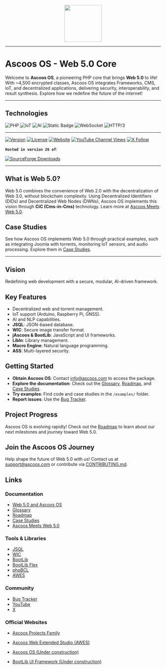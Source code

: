 <p align="center">
  <img src="https://dl.ascoos.com/images/ascoos.png" height="120" />
</p>

---

# Ascoos OS - Web 5.0 Core

Welcome to **Ascoos OS**, a pioneering PHP core that brings **Web 5.0** to life! With ~4,500 encrypted classes, Ascoos OS integrates Frameworks, CMS, IoT, and decentralized applications, delivering security, interoperability, and result synthesis. Explore how we redefine the future of the internet!

---

## Technologies

![PHP](https://img.shields.io/badge/8.2+-blue?style=for-the-badge&label=PHP&labelColor=041f60&color=034f84)
![IoT](https://img.shields.io/badge/Ready-blue?style=for-the-badge&label=IoT&labelColor=%234e555b&color=006400)
![AI](https://img.shields.io/badge/Enabled-blue?style=for-the-badge&label=AI%2FNLP%2FNeural&labelColor=%234e555b&color=3e8548)
![Static Badge](https://img.shields.io/badge/Enabled-blue?style=for-the-badge&label=Macro%20Engine%20with%20DSL%2FAST&labelColor=%234e555b&color=3e8548)
![WebSocket](https://img.shields.io/badge/Supported-blue?style=for-the-badge&label=Web%20Socket&labelColor=%234e555b&color=873260)
![HTTP/3](https://img.shields.io/badge/Supported-blue?style=for-the-badge&label=HTTP%2F2%20%7C%20HTTP%2F3&labelColor=%234e555b&color=873260)

---

[![Version](https://img.shields.io/badge/Version-26.0.0-blue)](https://github.com/ascoos/os)
[![License](https://img.shields.io/badge/License-AGL-green)](https://github.com/ascoos/os/blob/main/LICENSE)
[![Website](https://img.shields.io/website?url=https%3A%2F%2Fwww.ascoos.com)](https://www.ascoos.com)
[![YouTube Channel Views](https://img.shields.io/youtube/channel/views/UCSXEgwKou_sV0D6ZWOaih5w)](https://www.youtube.com/@Ascoos)
[![X Follow](https://img.shields.io/twitter/follow/ascoos)](https://x.com/ascoos)

**`Hosted in version 26 of`**: 

[![SourceForge Downloads](https://img.shields.io/sourceforge/dt/ascoos-web-extended-studio?label=Ascoos%20Web%20Extended%20Studio)](https://sourceforge.net/projects/ascoos-web-extended-studio/)

---

## What is Web 5.0?
Web 5.0 combines the convenience of Web 2.0 with the decentralization of Web 3.0, without blockchain complexity. Using Decentralized Identifiers (DIDs) and Decentralized Web Nodes (DWNs), Ascoos OS implements this vision through **CiC (Cms-in-Cms)** technology. Learn more at [Ascoos Meets Web 5.0](https://os.ascoos.com/docs/articles/ascoos-meets-web5.html).

## Case Studies
See how Ascoos OS implements Web 5.0 through practical examples, such as integrating Joomla with torrents, monitoring IoT sensors, and audio processing. Explore them in [Case Studies](examples/case-studies/README.md).

---

## Vision
Redefining web development with a secure, modular, AI-driven framework.

## Key Features
- Decentralized web and torrent management.
- IoT support (Arduino, Raspberry Pi, GNSS).
- AI and NLP capabilities.
- **JSQL**: JSON-based database.
- **WIC**: Secure image transfer format.
- **jAscoos & BootLib**: JavaScript and UI frameworks.
- **LibIn**: Library management.
- **Macro Engine**: Natural language programming.
- **ASS**: Multi-layered security.

## Getting Started
- **Obtain Ascoos OS**: Contact [info@ascoos.com](mailto:info@ascoos.com) to access the package.
- **Explore the documentation**: Check out the [Glossary](./GLOSSARY.md), [Roadmap](./ROADMAP.md), and [Case Studies](examples/case-studies/README.md).
- **Try examples**: Find code and case studies in the `/examples/` folder.
- **Report issues**: Use the [Bug Tracker](https://issues.ascoos.com).

## Project Progress
Ascoos OS is evolving rapidly! Check out the [Roadmap](./ROADMAP.md) to learn about our next milestones and journey toward Web 5.0.

## Join the Ascoos OS Journey
Help shape the future of Web 5.0 with us! Contact us at [support@ascoos.com](mailto:support@ascoos.com) or contribute via [CONTRIBUTING.md](./CONTRIBUTING.md).

## Links
### Documentation
- [Web 5.0 and Ascoos OS](./WEB5.md)
- [Glossary](./GLOSSARY.md)
- [Roadmap](./ROADMAP.md)
- [Case Studies](examples/case-studies/README.md)
- [Ascoos Meets Web 5.0](https://os.ascoos.com/docs/articles/ascoos-meets-web5.html)

### Tools & Libraries
- [JSQL](https://github.com/ascoos/jsql)
- [WIC](https://github.com/ascoos/wic)
- [BootLib](https://github.com/ascoos/bootlib)
- [BootLib Flex](https://bootlib.ascoos.com/examples/flex/)
- [phpBCL](https://github.com/ascoos/phpbcl8)
- [AWES](https://github.com/ascoos/awes)

### Community
- [Bug Tracker](https://issues.ascoos.com)
- [YouTube](https://www.youtube.com/@Ascoos)
- [X](https://x.com/ascoos)

### Official Websites
- [Ascoos Projects Family](https://www.ascoos.com)
- [Ascoos Web Extended Studio (AWES)](https://awes.ascoos.com)
- [Ascoos OS (Under construction)](https://os.ascoos.com)

- [BootLib UI Framework (Under construction)](https://bootlib.ascoos.com)



